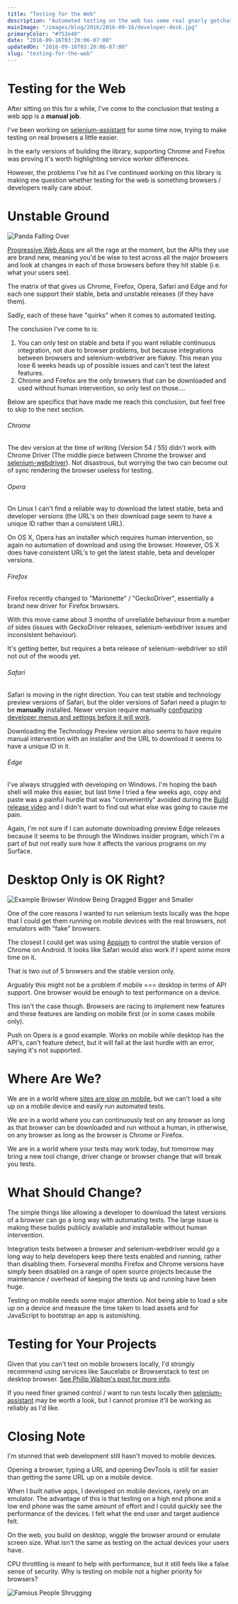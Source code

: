 ```yaml
---
title: "Testing for the Web"
description: "Automated testing on the web has some real gnarly gotchas. Time to find out what they are."
mainImage: "/images/blog/2016/2016-09-16/developer-desk.jpg"
primaryColor: "#752e40"
date: "2016-09-16T03:20:06-07:00"
updatedOn: "2016-09-16T03:20:06-07:00"
slug: "testing-for-the-web"
---
```


# Testing for the Web

After sitting on this for a while, I've come to the conclusion that testing a web app is a **manual job**.

I've been working on [selenium-assistant](https://googlechrome.github.io/selenium-assistant/) for some time now, trying to make testing on real browsers a little easier.

In the early versions of building the library, supporting Chrome and Firefox was proving it's worth highlighting service worker differences.

However, the problems I've hit as I've continued working on this library is making me question whether testing for the web is something browsers / developers really care about.

# Unstable Ground

![Panda Falling Over](https://i.giphy.com/ZeB4HcMpsyDo4.gif)

[Progressive Web Apps](https://developers.google.com/web/progressive-web-apps/) are all the rage at the moment, but the APIs they use are brand new, meaning you'd be wise to test across all the major browsers and look at changes in each of those browsers before they hit stable (i.e. what your users see).

The matrix of that gives us Chrome, Firefox, Opera, Safari and Edge and for each one support their stable, beta and unstable releases (if they have them).

Sadly, each of these have "quirks" when it comes to automated testing.

The conclusion I've come to is:

1. You can only test on stable and beta if you want reliable continuous integration, not due to browser problems, but because integrations between browsers and selenium-webdriver are flakey. This mean you lose 6 weeks heads up of possible issues and can't test the latest features.
1. Chrome and Firefox are the only browsers that can be downloaded and used without human intervention, so only test on those....

Below are specifics that have made me reach this conclusion, but feel free to skip to the next section.

###### Chrome
The dev version at the time of writing (Version 54 / 55) didn't work with Chrome Driver (The middle piece between Chrome the browser and [selenium-webdriver](https://www.npmjs.com/package/selenium-webdriver)). Not disastrous, but worrying the two can become out of sync rendering the browser useless for testing.

###### Opera
On Linux I can't find a reliable way to download the latest stable, beta and developer versions (the URL's on their download page seem to have a unique ID rather than a consistent URL).

On OS X, Opera has an installer which requires human intervention, so again no automation of download and using the browser. However, OS X does have consistent URL's to get the latest stable, beta and developer versions.

###### Firefox
Firefox recently changed to "Marionette" /  "GeckoDriver", essentially a brand new driver for Firefox browsers.

With this move came about 3 months of unreliable behaviour from a number of sides (issues with GeckoDriver releases, selenium-webdriver issues and inconsistent behaviour).

It's getting better, but requires a beta release of selenium-webdriver so still not out of the woods yet.

###### Safari
Safari is moving in the right direction. You can test stable and technology preview versions of Safari, but the older versions of Safari need a plugin to be **manually** installed. Newer version require manually [configuring developer menus and settings before it will work](https://webkit.org/blog/6900/webdriver-support-in-safari-10/).

Downloading the Technology Preview version also seems to have require manual intervention with an installer and the URL to download it seems to have a unique ID in it.

###### Edge
I've always struggled with developing on Windows. I'm hoping the bash shell will make this easier, but last time I tried a few weeks ago, copy and paste was a painful hurdle that was "conveniently" avoided during the [Build release video](https://msdn.microsoft.com/en-us/commandline/wsl/about) and I didn't want to find out what else was going to cause me pain.

Again, I'm not sure if I can automate downloading preview Edge releases because it seems to be through the Windows insider program, which I'm a part of but not really sure how it affects the various programs on my Surface.

# Desktop Only is OK Right?

![Example Browser Window Being Dragged Bigger and Smaller](https://i.giphy.com/IpKuFZxEC5584.gif)

One of the core reasons I wanted to run selenium tests locally was the hope that I could get them running on mobile devices with the real browsers, not emulators with "fake" browsers.

The closest I could get was using [Appium](http://appium.io/) to control the stable version of Chrome on Android. It looks like Safari would also work if I spent some more time on it.

That is two out of 5 browsers and the stable version only.

Arguably this might not be a problem if mobile === desktop in terms of API support. One browser would be enough to test performance on a device.

This isn't the case though. Browsers are racing to implement new features and these features are landing on mobile first (or in some cases mobile only).

Push on Opera is a good example. Works on mobile while desktop has the API's, can't feature detect, but it will fail at the last hurdle with an error, saying it's not supported.

# Where Are We?

We are in a world where [sites are slow on mobile](https://www.doubleclickbygoogle.com/articles/mobile-speed-matters/), but we can't load a site up on a mobile device and easily run automated tests.

We are in a world where you can continuously test on any browser as long as that browser can be downloaded and run without a human, in otherwise, on any browser as long as the browser is Chrome or Firefox.

We are in a world where your tests may work today, but tomorrow may bring a new tool change, driver change or browser change that will break you tests.

# What Should Change?

The simple things like allowing a developer to download the latest versions of a browser can go a long way with automating tests. The large issue is making these builds publicly available and installable without human intervention.

Integration tests between a browser and selenium-webdriver would go a long way to help developers keep there tests enabled and running, rather than disabling them. Forseveral months Firefox and Chrome versions have simply been disabled on a range of open source projects because the maintenance / overhead of keeping the tests up and running have been huge.

Testing on mobile needs some major attention. Not being able to load a site up on a device and measure the time taken to load assets and for JavaScript to bootstrap an app is astonishing.

# Testing for Your Projects

Given that you can't test on mobile browsers locally, I'd strongly recommend using services like Saucelabs or Browserstack to test on desktop browser. [See Philip Walton's post for more info](https://philipwalton.com/articles/learning-how-to-set-up-automated-cross-browser-javascript-unit-testing/).

If you need finer grained control / want to run tests locally then [selenium-assistant](https://googlechrome.github.io/selenium-assistant/) may be worth a look, but I cannot promise it'll be working as reliably as I'd like.

# Closing Note

I'm stunned that web development still hasn't moved to mobile devices.

Opening a browser, typing a URL and opening DevTools is still far easier than getting the same URL up on a mobile device.

When I built native apps, I developed on mobile devices, rarely on an emulator. The advantage of this is that testing on a high end phone and a low end phone was the same amount of effort and I could quickly see the performance of the devices. I felt what the end user and target audience felt.

On the web, you build on desktop, wiggle the browser around or emulate screen size. What isn't the same as testing on the actual devices your users have.

CPU throttling is meant to help with performance, but it still feels like a false sense of security. Why is testing on mobile not a higher priority for browsers?

![Famous People Shrugging](https://i.giphy.com/Ll2fajzk9DgaY.gif)